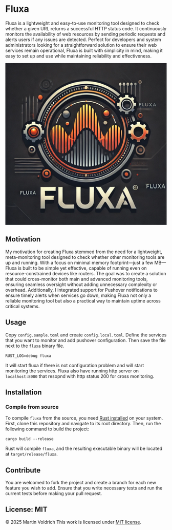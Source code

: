 # Fluxa

Fluxa is a lightweight and easy-to-use monitoring tool designed to check whether a given URL returns a successful HTTP status code. It continuously monitors the availability of web resources by sending periodic requests and alerts users if any issues are detected. Perfect for developers and system administrators looking for a straightforward solution to ensure their web services remain operational, Fluxa is built with simplicity in mind, making it easy to set up and use while maintaining reliability and effectiveness.

![fluxa >](https://raw.githubusercontent.com/rbas/fluxa/main/assets/fluxa.webp)

## Motivation

My motivation for creating Fluxa stemmed from the need for a lightweight, meta-monitoring tool designed to check whether other monitoring tools are up and running. With a focus on minimal memory footprint—just a few MB—Fluxa is built to be simple yet effective, capable of running even on resource-constrained devices like routers. The goal was to create a solution that could cross-monitor both main and advanced monitoring tools, ensuring seamless oversight without adding unnecessary complexity or overhead. Additionally, I integrated support for Pushover notifications to ensure timely alerts when services go down, making Fluxa not only a reliable monitoring tool but also a practical way to maintain uptime across critical systems.

## Usage

Copy `config.sample.toml` and create `config.local.toml`. Define the services that you want to monitor and add pushover configuration. Then save the file next to the `fluxa` binary file.

```
RUST_LOG=debug fluxa
```
It will start fluxa if there is not configuration problem and will start monitoring the services. Fluxa also have running http server on `localhost:8080` that resopnd with http status 200 for cross monitoring.

## Installation

### Compile from source
To compile `fluxa` from the source, you need [Rust installed]((https://www.rust-lang.org/tools/install)) on your system. First, clone this repository and navigate to its root directory. Then, run the following command to build the project:

```
cargo build --release
```
Rust will compile `fluxa`, and the resulting executable binary will be located at `target/release/fluxa`.


## Contribute
You are welcomed to fork the project and create a branch for each new feature you wish to add. Ensure that you write necessary tests and run the current tests before making your pull request.


## License: MIT
© 2025 Martin Voldrich
This work is licensed under [MIT license](https://github.com/rbas/fluxa/blob/main/LICENSE).
